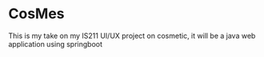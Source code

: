 # CosMes
This is my take on my IS211 UI/UX project on cosmetic, it will be a java web application using springboot
